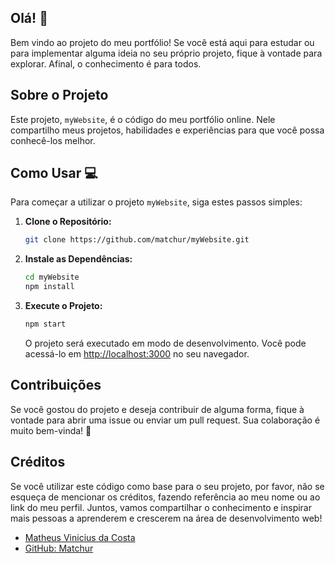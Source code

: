 ## Olá! 👋

Bem vindo ao projeto do meu portfólio! Se você está aqui para estudar ou para implementar alguma ideia no seu próprio projeto, fique à vontade para explorar. Afinal, o conhecimento é para todos.

## Sobre o Projeto

Este projeto, `myWebsite`, é o código do meu portfólio online. Nele compartilho meus projetos, habilidades e experiências para que você possa conhecê-los melhor.

## Como Usar 💻

Para começar a utilizar o projeto `myWebsite`, siga estes passos simples:

1. **Clone o Repositório:** 
   ```bash
   git clone https://github.com/matchur/myWebsite.git
   ```
   
2. **Instale as Dependências:**
   ```bash
   cd myWebsite
   npm install
   ```

3. **Execute o Projeto:**
   ```bash
   npm start
   ```

   O projeto será executado em modo de desenvolvimento. Você pode acessá-lo em [http://localhost:3000](http://localhost:3000) no seu navegador.

## Contribuições

Se você gostou do projeto e deseja contribuir de alguma forma, fique à vontade para abrir uma issue ou enviar um pull request. Sua colaboração é muito bem-vinda! 🚀

## Créditos

Se você utilizar este código como base para o seu projeto, por favor, não se esqueça de mencionar os créditos, fazendo referência ao meu nome ou ao link do meu perfil. Juntos, vamos compartilhar o conhecimento e inspirar mais pessoas a aprenderem e crescerem na área de desenvolvimento web!


- [Matheus Vinicius da Costa](https://www.instagram.com/m4tchur/)
- [GitHub: Matchur](https://github.com/matchur)
